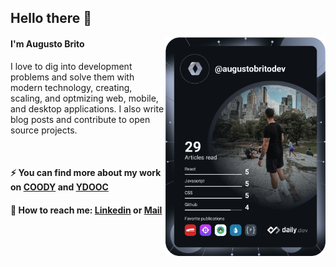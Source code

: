 ## Hello there 👋

<div align="left">
  <a href="https://api.daily.dev/get?r=augustobritodev" target="_blank">
    <img
      width="256"
      align="right"
      src="./devcard.svg"
    />
  </a>
</div>

#### I'm Augusto Brito

I love to dig into development problems and solve them with modern technology, creating, scaling, and optmizing web, mobile, and desktop applications. I also write blog posts and contribute to open source projects.

</br>

#### ⚡ You can find more about my work on [COODY](https://coody.me) and [YDOOC](https://ydooc.me)
#### 🏁 How to reach me: [Linkedin](https://www.linkedin.com/in/augustobritodev/) or [Mail](mailto:augusto@ydooc.me)

  

  
